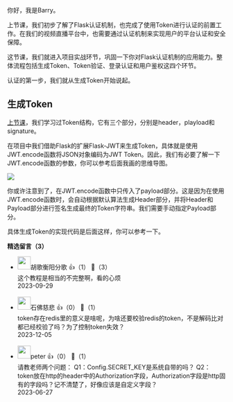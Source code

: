 你好，我是Barry。

上节课，我们初步了解了Flask认证机制，也完成了使用Token进行认证的前置工作。在我们的视频直播平台中，也需要通过认证机制来实现用户的平台认证和安全保障。

这节课，我们就进入项目实战环节，巩固一下你对Flask认证机制的应用能力。整体流程包括生成Token、Token验证、登录认证和用户鉴权这四个环节。

认证的第一步，我们就从生成Token开始说起。

## 生成Token

[上节课](https://time.geekbang.org/column/article/669871)，我们学习过Token结构，它有三个部分，分别是header，playload和signature。

在项目中我们借助Flask的扩展Flask-JWT来生成Token，具体就是使用JWT.encode函数将JSON对象编码为JWT Token。因此，我们有必要了解一下JWT.encode函数的参数，你可以参考后面我画的思维导图。

![](https://static001.geekbang.org/resource/image/2b/da/2b08510cae1b9446918329388223edda.jpg?wh=1900x922)

你或许注意到了，在JWT.encode函数中只传入了payload部分。这是因为在使用JWT.encode函数时，会自动根据默认算法生成Header部分，并将Header和Payload部分进行签名生成最终的Token字符串。我们需要手动指定Payload部分。

具体生成Token的实现代码是后面这样，你可以参考一下。
<div><strong>精选留言（3）</strong></div><ul>
<li><img src="https://static001.geekbang.org/account/avatar/00/30/ec/58/7948ea79.jpg" width="30px"><span>胡歌衡阳分歌</span> 👍（1） 💬（3）<div>这个教程是相当的不完整啊，看的心烦</div>2023-09-29</li><br/><li><img src="https://static001.geekbang.org/account/avatar/00/0f/4d/24/6c621045.jpg" width="30px"><span>石佛慈悲</span> 👍（0） 💬（1）<div>token存在redis里的意义是啥呢，为啥还要校验redis的token，不是解码比对都已经校验了吗？为了控制token失效？</div>2023-12-05</li><br/><li><img src="https://static001.geekbang.org/account/avatar/00/10/25/87/f3a69d1b.jpg" width="30px"><span>peter</span> 👍（0） 💬（1）<div>请教老师两个问题：
Q1：Config.SECRET_KEY是系统自带的吗？
Q2：token放在http的header中的Authorization字段，Authorization字段是http固有的字段吗？记不清楚了，好像应该是自定义字段？</div>2023-06-27</li><br/>
</ul>